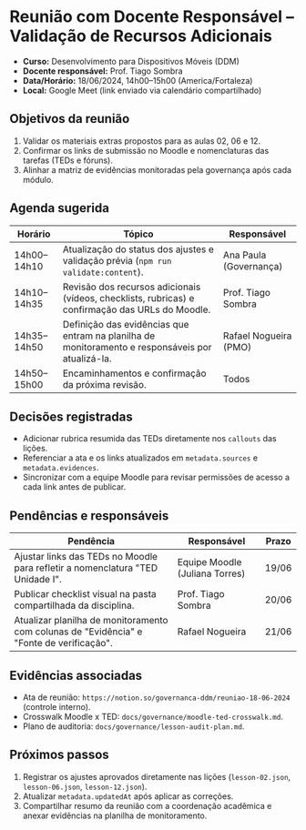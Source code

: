 # Reunião com Docente Responsável – Validação de Recursos Adicionais

- **Curso:** Desenvolvimento para Dispositivos Móveis (DDM)
- **Docente responsável:** Prof. Tiago Sombra
- **Data/Horário:** 18/06/2024, 14h00–15h00 (America/Fortaleza)
- **Local:** Google Meet (link enviado via calendário compartilhado)

## Objetivos da reunião

1. Validar os materiais extras propostos para as aulas 02, 06 e 12.
2. Confirmar os links de submissão no Moodle e nomenclaturas das tarefas (TEDs e fóruns).
3. Alinhar a matriz de evidências monitoradas pela governança após cada módulo.

## Agenda sugerida

| Horário     | Tópico                                                                                           | Responsável            |
| ----------- | ------------------------------------------------------------------------------------------------ | ---------------------- |
| 14h00–14h10 | Atualização do status dos ajustes e validação prévia (`npm run validate:content`).               | Ana Paula (Governança) |
| 14h10–14h35 | Revisão dos recursos adicionais (vídeos, checklists, rubricas) e confirmação das URLs do Moodle. | Prof. Tiago Sombra     |
| 14h35–14h50 | Definição das evidências que entram na planilha de monitoramento e responsáveis por atualizá-la. | Rafael Nogueira (PMO)  |
| 14h50–15h00 | Encaminhamentos e confirmação da próxima revisão.                                                | Todos                  |

## Decisões registradas

- Adicionar rubrica resumida das TEDs diretamente nos `callouts` das lições.
- Referenciar a ata e os links atualizados em `metadata.sources` e `metadata.evidences`.
- Sincronizar com a equipe Moodle para revisar permissões de acesso a cada link antes de publicar.

## Pendências e responsáveis

| Pendência                                                                                | Responsável                    | Prazo |
| ---------------------------------------------------------------------------------------- | ------------------------------ | ----- |
| Ajustar links das TEDs no Moodle para refletir a nomenclatura "TED Unidade I".           | Equipe Moodle (Juliana Torres) | 19/06 |
| Publicar checklist visual na pasta compartilhada da disciplina.                          | Prof. Tiago Sombra             | 20/06 |
| Atualizar planilha de monitoramento com colunas de "Evidência" e "Fonte de verificação". | Rafael Nogueira                | 21/06 |

## Evidências associadas

- Ata de reunião: `https://notion.so/governanca-ddm/reuniao-18-06-2024` (controle interno).
- Crosswalk Moodle x TED: `docs/governance/moodle-ted-crosswalk.md`.
- Plano de auditoria: `docs/governance/lesson-audit-plan.md`.

## Próximos passos

1. Registrar os ajustes aprovados diretamente nas lições (`lesson-02.json`, `lesson-06.json`, `lesson-12.json`).
2. Atualizar `metadata.updatedAt` após aplicar as correções.
3. Compartilhar resumo da reunião com a coordenação acadêmica e anexar evidências na planilha de monitoramento.
